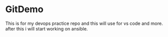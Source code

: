 # GitDemo
This is for my devops practice repo and this will use for vs code and more.
after this i will start working on ansible.
